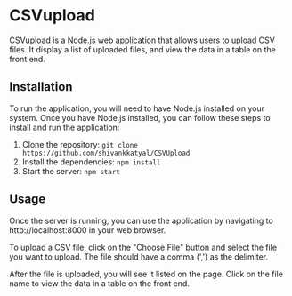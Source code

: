 # CSVupload

CSVupload is a Node.js web application that allows users to upload CSV files. It display a list of uploaded files, and view the data in a table on the front end.

## Installation
To run the application, you will need to have Node.js installed on your system. Once you have Node.js installed, you can follow these steps to install and run the application:

1. Clone the repository: `git clone https://github.com/shivankkatyal/CSVUpload`
2. Install the dependencies: `npm install`
3. Start the server: `npm start`

## Usage
Once the server is running, you can use the application by navigating to http://localhost:8000 in your web browser.

To upload a CSV file, click on the "Choose File" button and select the file you want to upload. The file should have a comma (',') as the delimiter.

After the file is uploaded, you will see it listed on the page. Click on the file name to view the data in a table on the front end.

